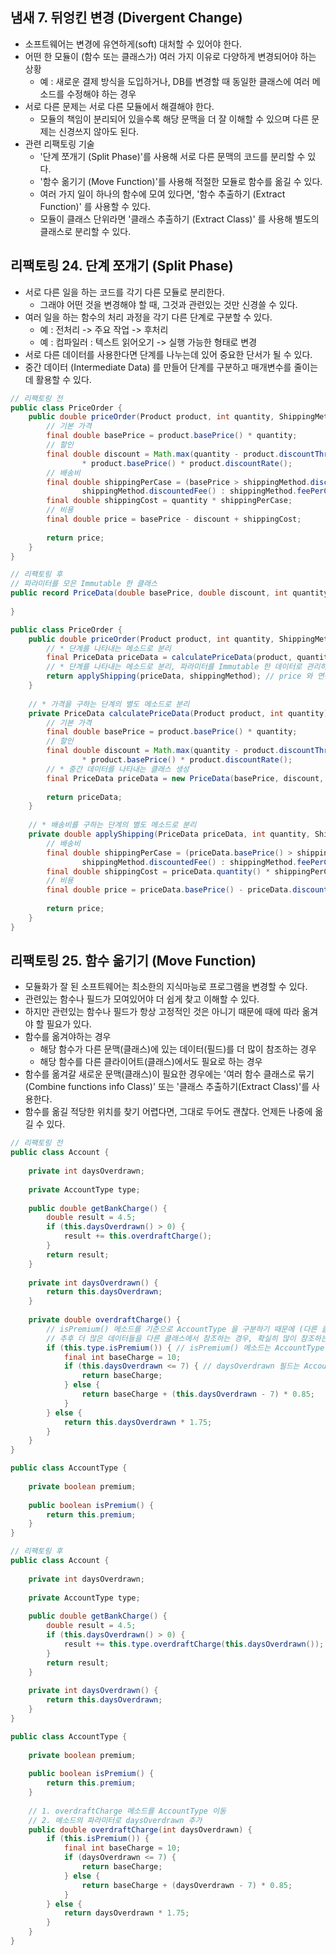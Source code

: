 ## 냄새 7. 뒤엉킨 변경 (Divergent Change)

- 소프트웨어는 변경에 유연하게(soft) 대처할 수 있어야 한다.
- 어떤 한 모듈이 (함수 또는 클래스가) 여러 가지 이유로 다양하게 변경되어야 하는 상황
    - 예 : 새로운 결제 방식을 도입하거나, DB를 변경할 때 동일한 클래스에 여러 메소드를 수정해야 하는 경우
- 서로 다른 문제는 서로 다른 모듈에서 해결해야 한다.
    - 모듈의 책임이 분리되어 있을수록 해당 문맥을 더 잘 이해할 수 있으며 다른 문제는 신경쓰지 않아도 된다.
- 관련 리팩토링 기술
    - '단계 쪼개기 (Split Phase)'를 사용해 서로 다른 문맥의 코드를 분리할 수 있다.
    - '함수 옮기기 (Move Function)'를 사용해 적절한 모듈로 함수를 옮길 수 있다.
    - 여러 가지 일이 하나의 함수에 모여 있다면, '함수 추출하기 (Extract Function)' 를 사용할 수 있다.
    - 모듈이 클래스 단위라면 '클래스 추출하기 (Extract Class)' 를 사용해 별도의 클래스로 분리할 수 있다.
    
## 리팩토링 24. 단계 쪼개기 (Split Phase)

- 서로 다른 일을 하는 코드를 각기 다른 모듈로 분리한다.
    - 그래야 어떤 것을 변경해야 할 때, 그것과 관련있는 것만 신경쓸 수 있다.
- 여러 일을 하는 함수의 처리 과정을 각기 다른 단계로 구분할 수 있다.
    - 예 : 전처리 -> 주요 작업 -> 후처리
    - 예 : 컴파일러 : 텍스트 읽어오기 -> 실행 가능한 형태로 변경
- 서로 다른 데이터를 사용한다면 단계를 나누는데 있어 중요한 단서가 될 수 있다.
- 중간 데이터 (Intermediate Data) 를 만들어 단계를 구분하고 매개변수를 줄이는데 활용할 수 있다.

````java
// 리팩토링 전
public class PriceOrder {
    public double priceOrder(Product product, int quantity, ShippingMethod shippingMethod) {
        // 기본 가격
        final double basePrice = product.basePrice() * quantity;
        // 할인
        final double discount = Math.max(quantity - product.discountThreshold(), 0)
                * product.basePrice() * product.discountRate();
        // 배송비
        final double shippingPerCase = (basePrice > shippingMethod.discountThreshold()) ?
                shippingMethod.discountedFee() : shippingMethod.feePerCase();
        final double shippingCost = quantity * shippingPerCase;
        // 비용
        final double price = basePrice - discount + shippingCost;
        
        return price;
    }
}
````
````java
// 리팩토링 후
// 파라미터를 모은 Immutable 한 클래스
public record PriceData(double basePrice, double discount, int quantity) {
    
}

public class PriceOrder {
    public double priceOrder(Product product, int quantity, ShippingMethod shippingMethod) {
        // * 단계를 나타내는 메소드로 분리
        final PriceData priceData = calculatePriceData(product, quantity);
        // * 단계를 나타내는 메소드로 분리, 파라미터를 Immutable 한 데이터로 관리하는 클래스로 분리 
        return applyShipping(priceData, shippingMethod); // price 와 연관 없는 독립적 데이터인 shipping 관련 데이터는 유지
    }
    
    // * 가격을 구하는 단계의 별도 메소드로 분리
    private PriceData calculatePriceData(Product product, int quantity) {
        // 기본 가격
        final double basePrice = product.basePrice() * quantity;
        // 할인
        final double discount = Math.max(quantity - product.discountThreshold(), 0)
                * product.basePrice() * product.discountRate();
        // * 중간 데이터를 나타내는 클래스 생성
        final PriceData priceData = new PriceData(basePrice, discount, quantity);
        
        return priceData;
    }
    
    // * 배송비를 구하는 단계의 별도 메소드로 분리
    private double applyShipping(PriceData priceData, int quantity, ShippingMethod shippingMethod) {
        // 배송비
        final double shippingPerCase = (priceData.basePrice() > shippingMethod.discountThreshold()) ?
                shippingMethod.discountedFee() : shippingMethod.feePerCase();
        final double shippingCost = priceData.quantity() * shippingPerCase;
        // 비용
        final double price = priceData.basePrice() - priceData.discount() + shippingCost;
        
        return price;
    }
}
````

## 리팩토링 25. 함수 옮기기 (Move Function)
- 모듈화가 잘 된 소프트웨어는 최소한의 지식마능로 프로그램을 변경할 수 있다.
- 관련있는 함수나 필드가 모여있어야 더 쉽게 찾고 이해할 수 있다.
- 하지만 관련있는 함수나 필드가 항상 고정적인 것은 아니기 때문에 때에 따라 옮겨야 할 필요가 있다.
- 함수를 옮겨야하는 경우
    - 해당 함수가 다른 문맥(클래스)에 있는 데이터(필드)를 더 많이 참조하는 경우
    - 해당 함수를 다른 클라이어트(클래스)에서도 필요로 하는 경우
- 함수를 옮겨갈 새로운 문맥(클래스)이 필요한 경우에는 '여러 함수 클래스로 묶기(Combine functions info Class)' 또는 '클래스 추출하기(Extract Class)'를 사용한다.
- 함수를 옮길 적당한 위치를 찾기 어렵다면, 그대로 두어도 괜찮다. 언제든 나중에 옮길 수 있다.

````java
// 리팩토링 전
public class Account {
    
    private int daysOverdrawn;
    
    private AccountType type;
    
    public double getBankCharge() {
        double result = 4.5;
        if (this.daysOverdrawn() > 0) {
            result += this.overdraftCharge();
        }
        return result;
    }
    
    private int daysOverdrawn() {
        return this.daysOverdrawn;
    }
    
    private double overdraftCharge() {
        // isPremium() 메소드를 기준으로 AccountType 을 구분하기 때문에 (다른 클래스의 데이터를 참조) 해당 메소드를 AccountType 클래스로 이동
        // 추후 더 많은 데이터들을 다른 클래스에서 참조하는 경우, 확실히 많이 참조하는 클래스로 이동하는 것이 더 나은 선택 
        if (this.type.isPremium()) { // isPremium() 메소드는 AccountType 클래스 관리
            final int baseCharge = 10;
            if (this.daysOverdrawn <= 7) { // daysOverdrawn 필드는 Account 클래스 관리
                return baseCharge;
            } else {
                return baseCharge + (this.daysOverdrawn - 7) * 0.85;
            }
        } else {
            return this.daysOverdrawn * 1.75;
        }
    }
}

public class AccountType {
    
    private boolean premium;
    
    public boolean isPremium() {
        return this.premium;
    }
}
````

````java
// 리팩토링 후 
public class Account {
    
    private int daysOverdrawn;
    
    private AccountType type;
    
    public double getBankCharge() {
        double result = 4.5;
        if (this.daysOverdrawn() > 0) {
            result += this.type.overdraftCharge(this.daysOverdrawn()); // 파라미터 추가
        }
        return result;
    }
    
    private int daysOverdrawn() {
        return this.daysOverdrawn;
    }
}

public class AccountType {
    
    private boolean premium;
    
    public boolean isPremium() {
        return this.premium;
    }
    
    // 1. overdraftCharge 메소드를 AccountType 이동
    // 2. 메소드의 파라미터로 daysOverdrawn 추가
    public double overdraftCharge(int daysOverdrawn) {
        if (this.isPremium()) {
            final int baseCharge = 10;
            if (daysOverdrawn <= 7) {
                return baseCharge;
            } else {
                return baseCharge + (daysOverdrawn - 7) * 0.85;
            }
        } else {
            return daysOverdrawn * 1.75;
        }
    }
}
````